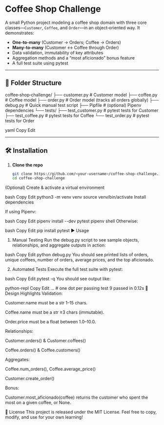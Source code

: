 # Coffee Shop Challenge

A small Python project modeling a coffee shop domain with three core classes—`Customer`, `Coffee`, and `Order`—in an object‑oriented way. It demonstrates:

- **One‑to‑many** (Customer → Orders; Coffee → Orders)  
- **Many‑to‑many** (Customer ↔ Coffee through Order)  
- Data validation, immutability of key attributes  
- Aggregation methods and a “most aficionado” bonus feature  
- A full test suite using pytest  

---

## 📁 Folder Structure

coffee‑shop‑challenge/
├── customer.py # Customer model
├── coffee.py # Coffee model
├── order.py # Order model (tracks all orders globally)
├── debug.py # Quick manual test script
├── Pipfile # (optional) Pipenv dependencies
└── tests/
├── test_customer.py # pytest tests for Customer
├── test_coffee.py # pytest tests for Coffee
└── test_order.py # pytest tests for Order

yaml
Copy
Edit

---

## 🛠️ Installation

1. **Clone the repo**  
   ```bash
   git clone https://github.com/<your-username>/coffee-shop-challenge.git
   cd coffee-shop-challenge
(Optional) Create & activate a virtual environment

bash
Copy
Edit
python3 -m venv venv
source venv/bin/activate
Install dependencies

If using Pipenv:

bash
Copy
Edit
pipenv install --dev pytest
pipenv shell
Otherwise:

bash
Copy
Edit
pip install pytest
▶️ Usage
1. Manual Testing
Run the debug.py script to see sample objects, relationships, and aggregate outputs in action:

bash
Copy
Edit
python debug.py
You should see printed lists of orders, unique coffees, number of orders, average prices, and the top aficionado.

2. Automated Tests
Execute the full test suite with pytest:

bash
Copy
Edit
pytest -q
You should see output like:

python-repl
Copy
Edit
...   # one dot per passing test
9 passed in 0.12s
🧩 Design Highlights
Validation:

Customer.name must be a str 1–15 chars.

Coffee.name must be a str ≥3 chars (immutable).

Order.price must be a float between 1.0–10.0.

Relationships:

Customer.orders() & Customer.coffees()

Coffee.orders() & Coffee.customers()

Aggregates:

Coffee.num_orders(), Coffee.average_price()

Customer.create_order()

Bonus:

Customer.most_aficionado(coffee) returns the customer who spent the most on a given coffee, or None.

📜 License
This project is released under the MIT License. Feel free to copy, modify, and use for your own learning!
